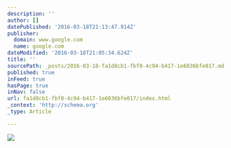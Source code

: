 ```yaml
---
description: ''
author: []
datePublished: '2016-03-18T21:13:47.914Z'
publisher:
  domain: www.google.com
  name: google.com
dateModified: '2016-03-18T21:05:34.624Z'
title: ''
sourcePath: _posts/2016-03-18-fa1d8cb1-fbf0-4c94-b417-1e6036bfe017.md
published: true
inFeed: true
hasPage: true
inNav: false
url: fa1d8cb1-fbf0-4c94-b417-1e6036bfe017/index.html
_context: 'http://schema.org'
_type: Article

---
```

![](http://www.echelon-africa.com/data/echelon/photogallery/l/10/010/817.jpg)